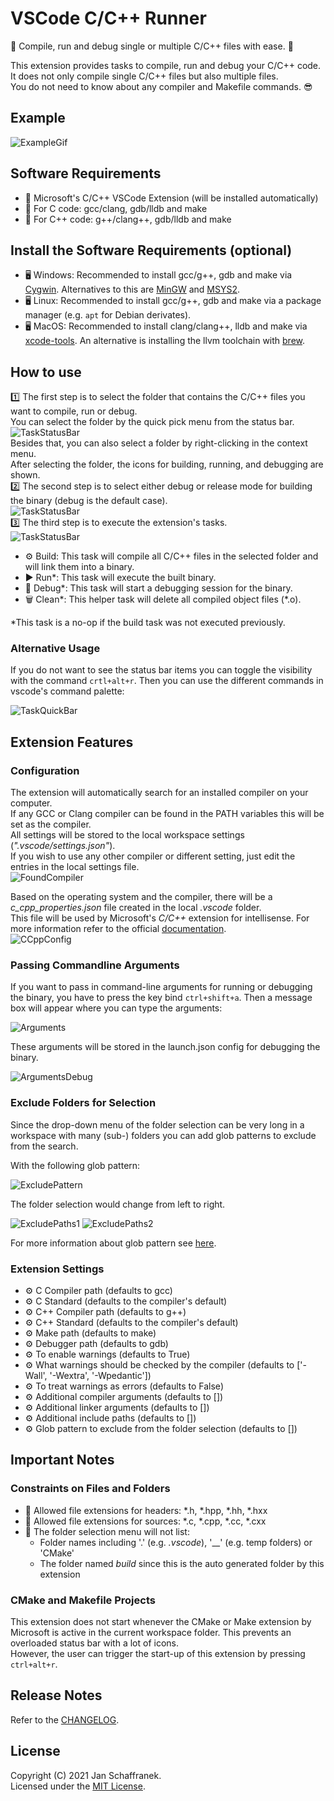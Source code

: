 # VSCode C/C++ Runner

🚀 Compile, run and debug single or multiple C/C++ files with ease. 🚀

This extension provides tasks to compile, run and debug your C/C++ code.  
It does not only compile single C/C++ files but also multiple files.  
You do not need to know about any compiler and Makefile commands. 😎

## Example

![ExampleGif](./media/ExecuteTasks.gif?raw=true)

## Software Requirements

- 🔧 Microsoft's C/C++ VSCode Extension (will be installed automatically)
- 🔧 For C code: gcc/clang, gdb/lldb and make
- 🔧 For C++ code: g++/clang++, gdb/lldb and make

## Install the Software Requirements (optional)

- 🖥️ Windows: Recommended to install gcc/g++, gdb and make via [Cygwin](https://www.cygwin.com/). Alternatives to this are [MinGW](http://mingw-w64.org/doku.php) and [MSYS2](https://www.msys2.org/).
- 🖥️ Linux: Recommended to install gcc/g++, gdb and make via a package manager (e.g. `apt` for Debian derivates).
- 🖥️ MacOS: Recommended to install clang/clang++, lldb and make via [xcode-tools](https://developer.apple.com/xcode/features/). An alternative is installing the llvm toolchain with [brew](https://apple.stackexchange.com/a/362837).

## How to use

1️⃣ The first step is to select the folder that contains the C/C++ files you want to compile, run or debug.  
You can select the folder by the quick pick menu from the status bar.  
![TaskStatusBar](./media/FolderStatusBar.png)  
Besides that, you can also select a folder by right-clicking in the context menu.  
After selecting the folder, the icons for building, running, and debugging are shown.  
2️⃣ The second step is to select either debug or release mode for building the binary (debug is the default case).  
![TaskStatusBar](./media/ModeStatusBar.png)  
3️⃣ The third step is to execute the extension's tasks.  
![TaskStatusBar](./media/TaskStatusBar.png)

- ⚙️ Build: This task will compile all C/C++ files in the selected folder and will link them into a binary.
- ▶️ Run*: This task will execute the built binary.
- 🐞 Debug*: This task will start a debugging session for the binary.
- 🗑️ Clean*: This helper task will delete all compiled object files (*.o).

*This task is a no-op if the build task was not executed previously.

### Alternative Usage

If you do not want to see the status bar items you can toggle the visibility with the command `crtl+alt+r`.
Then you can use the different commands in vscode's command palette:

![TaskQuickBar](./media/CommandPalette.png)

## Extension Features

### Configuration

The extension will automatically search for an installed compiler on your computer.  
If any GCC or Clang compiler can be found in the PATH variables this will be set as the compiler.  
All settings will be stored to the local workspace settings (*".vscode/settings.json"*).  
If you wish to use any other compiler or different setting, just edit the entries in the local settings file.  
![FoundCompiler](./media/FoundCompiler.png)  

Based on the operating system and the compiler, there will be a *c_cpp_properties.json* file created in the local *.vscode* folder.  
This file will be used by Microsoft's *C/C++* extension for intellisense. For more information refer to the official [documentation](https://code.visualstudio.com/docs/cpp/c-cpp-properties-schema-reference).  
![CCppConfig](./media/CCppConfig.png)  

### Passing Commandline Arguments

If you want to pass in command-line arguments for running or debugging the binary, you have to press the key bind `ctrl+shift+a`. Then a message box will appear where you can type the arguments:

![Arguments](./media/arguments.png)

These arguments will be stored in the launch.json config for debugging the binary.

![ArgumentsDebug](./media/argumentsDebug.png)

### Exclude Folders for Selection

Since the drop-down menu of the folder selection can be very long in a workspace with many (sub-) folders you can add glob patterns to exclude from the search.

With the following glob pattern:

![ExcludePattern](./media/excludePattern.png)

The folder selection would change from left to right.

![ExcludePaths1](./media/excludePaths1.png)
![ExcludePaths2](./media/excludePaths2.png)

For more information about glob pattern see [here](https://en.wikipedia.org/wiki/Glob_(programming)#Syntax).

### Extension Settings

- ⚙️ C Compiler path (defaults to gcc)
- ⚙️ C Standard (defaults to the compiler's default)
- ⚙️ C++ Compiler path (defaults to g++)
- ⚙️ C++ Standard (defaults to the compiler's default)
- ⚙️ Make path (defaults to make)
- ⚙️ Debugger path (defaults to gdb)
- ⚙️ To enable warnings (defaults to True)
- ⚙️ What warnings should be checked by the compiler (defaults to ['-Wall', '-Wextra', '-Wpedantic'])
- ⚙️ To treat warnings as errors (defaults to False)
- ⚙️ Additional compiler arguments (defaults to [])
- ⚙️ Additional linker arguments (defaults to [])
- ⚙️ Additional include paths (defaults to [])
- ⚙️ Glob pattern to exclude from the folder selection (defaults to [])

## Important Notes

### Constraints on Files and Folders

- 📝 Allowed file extensions for headers: \*.h, \*.hpp, \*.hh, \*.hxx
- 📝 Allowed file extensions for sources: \*.c, \*.cpp, \*.cc, \*.cxx
- 📁 The folder selection menu will not list:
  - Folder names including '.' (e.g. *.vscode*), '\_\_' (e.g. temp folders) or 'CMake'
  - The folder named *build* since this is the auto generated folder by this extension

### CMake and Makefile Projects

This extension does not start whenever the CMake or Make extension by Microsoft is active in the current workspace folder.
This prevents an overloaded status bar with a lot of icons.  
However, the user can trigger the start-up of this extension by pressing `ctrl+alt+r`.

## Release Notes

Refer to the [CHANGELOG](CHANGELOG.md).

## License

Copyright (C) 2021 Jan Schaffranek.  
Licensed under the [MIT License](LICENSE).

